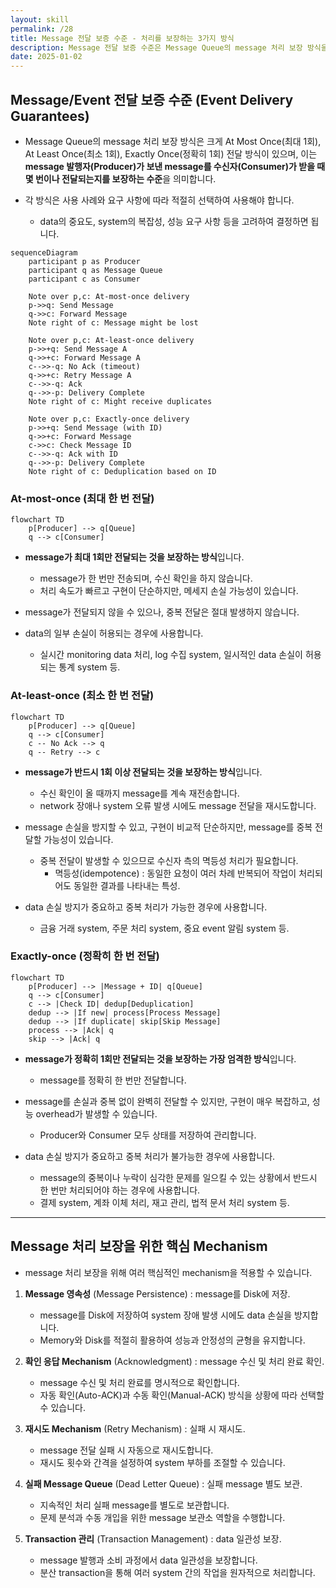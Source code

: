 ```yaml
---
layout: skill
permalink: /28
title: Message 전달 보증 수준 - 처리를 보장하는 3가지 방식
description: Message 전달 보증 수준은 Message Queue의 message 처리 보장 방식을 의미하며, 크게 At Most Once, At Least Once, Exactly Once 전달 방식이 있습니다.
date: 2025-01-02
---
```



## Message/Event 전달 보증 수준 (Event Delivery Guarantees)

- Message Queue의 message 처리 보장 방식은 크게 At Most Once(최대 1회), At Least Once(최소 1회), Exactly Once(정확히 1회) 전달 방식이 있으며, 이는 **message 발행자(Producer)가 보낸 message를 수신자(Consumer)가 받을 때 몇 번이나 전달되는지를 보장하는 수준**을 의미합니다.

- 각 방식은 사용 사례와 요구 사항에 따라 적절히 선택하여 사용해야 합니다.
    - data의 중요도, system의 복잡성, 성능 요구 사항 등을 고려하여 결정하면 됩니다.

```mermaid
sequenceDiagram
    participant p as Producer
    participant q as Message Queue
    participant c as Consumer
    
    Note over p,c: At-most-once delivery
    p->>q: Send Message
    q->>c: Forward Message
    Note right of c: Message might be lost
    
    Note over p,c: At-least-once delivery
    p->>+q: Send Message A
    q->>+c: Forward Message A
    c-->>-q: No Ack (timeout)
    q->>+c: Retry Message A
    c-->>-q: Ack
    q-->>-p: Delivery Complete
    Note right of c: Might receive duplicates
    
    Note over p,c: Exactly-once delivery
    p->>+q: Send Message (with ID)
    q->>+c: Forward Message
    c->>c: Check Message ID
    c-->>-q: Ack with ID
    q-->>-p: Delivery Complete
    Note right of c: Deduplication based on ID
```


### At-most-once (최대 한 번 전달)

```mermaid
flowchart TD
    p[Producer] --> q[Queue]
    q --> c[Consumer]
```

- **message가 최대 1회만 전달되는 것을 보장하는 방식**입니다.
    - message가 한 번만 전송되며, 수신 확인을 하지 않습니다.
    - 처리 속도가 빠르고 구현이 단순하지만, 메세지 손실 가능성이 있습니다.

- message가 전달되지 않을 수 있으나, 중복 전달은 절대 발생하지 않습니다.

- data의 일부 손실이 허용되는 경우에 사용합니다.
    - 실시간 monitoring data 처리, log 수집 system, 일시적인 data 손실이 허용되는 통계 system 등.


### At-least-once (최소 한 번 전달)

```mermaid
flowchart TD
    p[Producer] --> q[Queue]
    q --> c[Consumer]
    c -- No Ack --> q
    q -- Retry --> c
```

- **message가 반드시 1회 이상 전달되는 것을 보장하는 방식**입니다.
    - 수신 확인이 올 때까지 message를 계속 재전송합니다.
    - network 장애나 system 오류 발생 시에도 message 전달을 재시도합니다.

- message 손실을 방지할 수 있고, 구현이 비교적 단순하지만, message를 중복 전달할 가능성이 있습니다.
    - 중복 전달이 발생할 수 있으므로 수신자 측의 멱등성 처리가 필요합니다.
        - 멱등성(idempotence) : 동일한 요청이 여러 차례 반복되어 작업이 처리되어도 동일한 결과를 나타내는 특성.

- data 손실 방지가 중요하고 중복 처리가 가능한 경우에 사용합니다.
    - 금융 거래 system, 주문 처리 system, 중요 event 알림 system 등.


### Exactly-once (정확히 한 번 전달)

```mermaid
flowchart TD
    p[Producer] --> |Message + ID| q[Queue]
    q --> c[Consumer]
    c --> |Check ID| dedup[Deduplication]
    dedup --> |If new| process[Process Message]
    dedup --> |If duplicate| skip[Skip Message]
    process --> |Ack| q
    skip --> |Ack| q
```

- **message가 정확히 1회만 전달되는 것을 보장하는 가장 엄격한 방식**입니다.
    - message를 정확히 한 번만 전달합니다.

- message를 손실과 중복 없이 완벽히 전달할 수 있지만, 구현이 매우 복잡하고, 성능 overhead가 발생할 수 있습니다.
    - Producer와 Consumer 모두 상태를 저장하여 관리합니다.

- data 손실 방지가 중요하고 중복 처리가 불가능한 경우에 사용합니다.
    - message의 중복이나 누락이 심각한 문제를 일으킬 수 있는 상황에서 반드시 한 번만 처리되어야 하는 경우에 사용합니다.
    - 결제 system, 계좌 이체 처리, 재고 관리, 법적 문서 처리 system 등.


---


## Message 처리 보장을 위한 핵심 Mechanism

- message 처리 보장을 위해 여러 핵심적인 mechanism을 적용할 수 있습니다.

1. **Message 영속성** (Message Persistence) : message를 Disk에 저장.
    - message를 Disk에 저장하여 system 장애 발생 시에도 data 손실을 방지합니다.
    - Memory와 Disk를 적절히 활용하여 성능과 안정성의 균형을 유지합니다.

2. **확인 응답 Mechanism** (Acknowledgment) : message 수신 및 처리 완료 확인.
    - message 수신 및 처리 완료를 명시적으로 확인합니다.
    - 자동 확인(Auto-ACK)과 수동 확인(Manual-ACK) 방식을 상황에 따라 선택할 수 있습니다.

3. **재시도 Mechanism** (Retry Mechanism) : 실패 시 재시도.
    - message 전달 실패 시 자동으로 재시도합니다.
    - 재시도 횟수와 간격을 설정하여 system 부하를 조절할 수 있습니다.

4. **실패 Message Queue** (Dead Letter Queue) : 실패 message 별도 보관.
    - 지속적인 처리 실패 message를 별도로 보관합니다.
    - 문제 분석과 수동 개입을 위한 message 보관소 역할을 수행합니다.

5. **Transaction 관리** (Transaction Management) : data 일관성 보장.
    - message 발행과 소비 과정에서 data 일관성을 보장합니다.
    - 분산 transaction을 통해 여러 system 간의 작업을 원자적으로 처리합니다.

